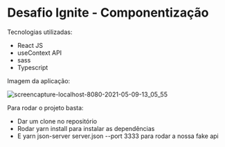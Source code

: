 # Desafio Ignite - Componentização

Tecnologias utilizadas:

 - React JS
 - useContext API
 - sass
 - Typescript

 Imagem da aplicação:
 
 ![screencapture-localhost-8080-2021-05-09-13_05_55](https://user-images.githubusercontent.com/39891863/117579011-700fdb80-b0c7-11eb-99b8-b22404b0e7c6.png)


Para rodar o projeto basta:

- Dar um clone no repositório
- Rodar yarn install para instalar as dependências
- E yarn json-server server.json --port 3333 para rodar a nossa fake api
